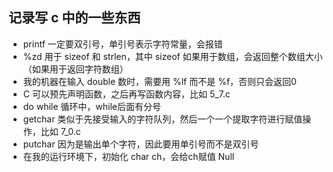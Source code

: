 ## 记录写 c 中的一些东西

+ printf 一定要双引号，单引号表示字符常量，会报错
+ %zd 用于 sizeof 和 strlen，其中 sizeof 如果用于数组，会返回整个数组大小（如果用于返回字符数组）
+ 我的机器在输入 double 数时，需要用 %lf 而不是 %f，否则只会返回0
+ C 可以预先声明函数，之后再写函数内容，比如 5_7.c
+ do while 循环中，while后面有分号
+ getchar 类似于先接受输入的字符队列，然后一个一个提取字符进行赋值操作，比如 7_0.c
+ putchar 因为是输出单个字符，因此要用单引号而不是双引号
+ 在我的运行环境下，初始化 char ch，会给ch赋值 Null